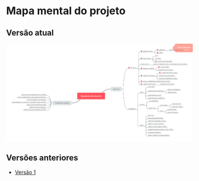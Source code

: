 # Mapa mental do projeto

## Versão atual
![Versão 2](https://raw.githubusercontent.com/desenho-de-software-2019-02/Doc/master/img/mindmap/mindmapv2.png)

## Versões anteriores

- [Versão 1](https://raw.githubusercontent.com/desenho-de-software-2019-02/Doc/master/img/mindmap/mindmapv1.png)

